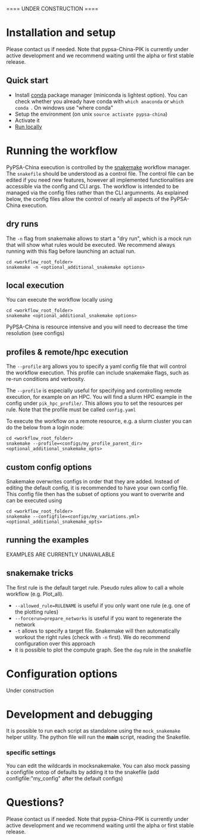 ==== UNDER CONSTRUCTION ==== 

# Installation and setup
Please contact us if needed. Note that pypsa-China-PIK is currently under active development and we recommend waiting until the alpha or first stable release.


## Quick start

- Install [conda](https://docs.conda.io/projects/conda/en/latest/user-guide/install/index.html) package manager (miniconda is lightest option). You can check whether you already have conda with `which anaconda` or `which conda `. On windows use "where conda"
- Setup the environment (on unix `source activate pypsa-china`)
- Activate it
- [Run locally](#local_exec)

# Running the workflow 
PyPSA-China execution is controlled by the [snakemake](https://snakemake.readthedocs.io/en/stable/) workflow manager. The `snakefile` should be understood as a control file. The control file can be edited if you need new features, however all implemented functionalities are accessible via the config and CLI args. The workflow is intended to be managed via the config files rather than the CLI argumnents. As explained below, the config files allow the control of nearly all aspects of the PyPSA-China execution.  

## dry runs
The `-n` flag from snakemake allows to start a "dry run", which is a mock run that will show what rules would be executed. We recommend always running with this flag before launching an actual run.

```
cd <workflow_root_folder>
snakemake -n <optional_additional_snakemake options>
```

## local execution
<a name="local_exec"></a>
You can execute the workflow locally using
```
cd <workflow_root_folder>
snakemake <optional_additional_snakemake options>
```
PyPSA-China is resource intensive and you will need to decrease the time resolution (see configs)

## profiles & remote/hpc execution

The `--profile` arg allows you to specify a yaml config file that will control the workflow execution. This profile can include snakemake flags, such as re-run conditions and verbosity.

The `--profile` is especially useful for specifying and controlling remote execution, for example on an HPC. You will find a slurm HPC example in the config under `pik_hpc_profile/`. This allows you to set the resources per rule. Note that the profile must be called `config.yaml` 

To execute the workflow on a remote resource, e.g. a slurm cluster you can do the below from a login node:
```
cd <workflow_root_folder>
snakemake --profile=<configs/my_profile_parent_dir> <optional_additional_snakemake_opts>
```

## custom config options

Snakemake overwrites configs in order that they are added. Instead of editing the default config, it is recommended to have your own config file. This config file then has the subset of options you want to overwrite and can be executed using

```
cd <workflow_root_folder>
snakemake --configfile=<configs/my_variations.yml> <optional_additional_snakemake_opts>
```

## running the examples

EXAMPLES ARE CURRENTLY UNAVAILABLE

## snakemake tricks
The first rule is the default target rule. Pseudo rules allow to call a whole workflow (e.g. Plot_all).

- `--allowed_rule=RULENAME` is useful if you only want one rule (e.g. one of the plotting rules)
- `--forcerun=prepare_networks` is useful if you want to regenerate the network
- `-t` allows to specify a target file. Snakemake will then automatically workout the right rules (check with `-n` first). We do recommend configuration over this approach
- it is possible to plot the compute graph. See the `dag` rule in the snakefile

# Configuration options

Under construction


# Development and debugging

It is possible to run each script as standalone using the `mock_snakemake` helper utility. The python file will run the __main__ script, reading the Snakefile.

### specific settings
You can edit the wildcards in mocksnakemake. You can also mock passing a configfile ontop of defaults by adding it to the snakefile (add configfile:"my_config" after the default configs)  


# Questions?
Please contact us if needed. Note that pypsa-China-PIK is currently under active development and we recommend waiting until the alpha or first stable release.